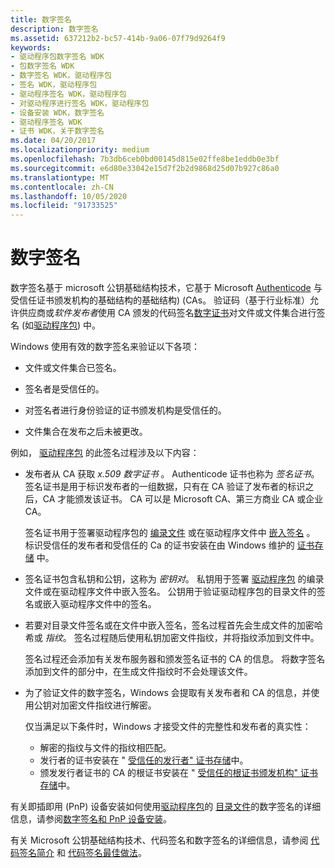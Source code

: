 ```yaml
---
title: 数字签名
description: 数字签名
ms.assetid: 637212b2-bc57-414b-9a06-07f79d9264f9
keywords:
- 驱动程序包数字签名 WDK
- 包数字签名 WDK
- 数字签名 WDK，驱动程序包
- 签名 WDK，驱动程序包
- 驱动程序签名 WDK，驱动程序包
- 对驱动程序进行签名 WDK，驱动程序包
- 设备安装 WDK，数字签名
- 驱动程序签名 WDK
- 证书 WDK，关于数字签名
ms.date: 04/20/2017
ms.localizationpriority: medium
ms.openlocfilehash: 7b3db6ceb0bd00145d815e02ffe8be1eddb0e3bf
ms.sourcegitcommit: e6d80e33042e15d7f2b2d9868d25d07b927c86a0
ms.translationtype: MT
ms.contentlocale: zh-CN
ms.lasthandoff: 10/05/2020
ms.locfileid: "91733525"
---
```

# <a name="digital-signatures"></a>数字签名


数字签名基于 microsoft 公钥基础结构技术，它基于 Microsoft [Authenticode](authenticode.md) 与受信任证书颁发机构的基础结构的基础结构)  (CAs。 验证码（基于行业标准）允许供应商或*软件发布者*使用 CA 颁发的代码签名[数字证书](digital-certificates.md)对文件或文件集合进行签名 (如[驱动程序包](driver-packages.md)) 中。

Windows 使用有效的数字签名来验证以下各项：

-   文件或文件集合已签名。

-   签名者是受信任的。

-   对签名者进行身份验证的证书颁发机构是受信任的。

-   文件集合在发布之后未被更改。

例如， [驱动程序包](driver-packages.md) 的此签名过程涉及以下内容：

-   发布者从 CA 获取 *x.509 数字证书* 。 Authenticode 证书也称为 *签名证书*。 签名证书是用于标识发布者的一组数据，只有在 CA 验证了发布者的标识之后，CA 才能颁发该证书。 CA 可以是 Microsoft CA、第三方商业 CA 或企业 CA。

    签名证书用于签署驱动程序包的 [编录文件](catalog-files.md) 或在驱动程序文件中 [嵌入签名](embedded-signatures-in-a-driver-file.md) 。 标识受信任的发布者和受信任的 Ca 的证书安装在由 Windows 维护的 [证书存储](certificate-stores.md) 中。

-   签名证书包含私钥和公钥，这称为 *密钥对*。 私钥用于签署 [驱动程序包](driver-packages.md) 的编录文件或在驱动程序文件中嵌入签名。 公钥用于验证驱动程序包的目录文件的签名或嵌入驱动程序文件中的签名。

-   若要对目录文件签名或在文件中嵌入签名，签名过程首先会生成文件的加密哈希或 *指纹*。 签名过程随后使用私钥加密文件指纹，并将指纹添加到文件中。

    签名过程还会添加有关发布服务器和颁发签名证书的 CA 的信息。 将数字签名添加到文件的部分中，在生成文件指纹时不会处理该文件。

-   为了验证文件的数字签名，Windows 会提取有关发布者和 CA 的信息，并使用公钥对加密文件指纹进行解密。

    仅当满足以下条件时，Windows 才接受文件的完整性和发布者的真实性：

    -   解密的指纹与文件的指纹相匹配。
    -   发行者的证书安装在 " [受信任的发行者" 证书存储](trusted-publishers-certificate-store.md)中。
    -   颁发发行者证书的 CA 的根证书安装在 " [受信任的根证书颁发机构" 证书存储](trusted-root-certification-authorities-certificate-store.md)中。

有关即插即用 (PnP) 设备安装如何使用[驱动程序包](driver-packages.md)的 [目录文件](catalog-files.md)的数字签名的详细信息，请参阅[数字签名和 PnP 设备安装](digital-signatures-and-pnp-device-installation--windows-vista-and-late.md)。

有关 Microsoft 公钥基础结构技术、代码签名和数字签名的详细信息，请参阅 [代码签名简介](/previous-versions/windows/internet-explorer/ie-developer/platform-apis/ms537361(v=vs.85)) 和 [代码签名最佳做法](/windows-hardware/test/hlk/)。

 

